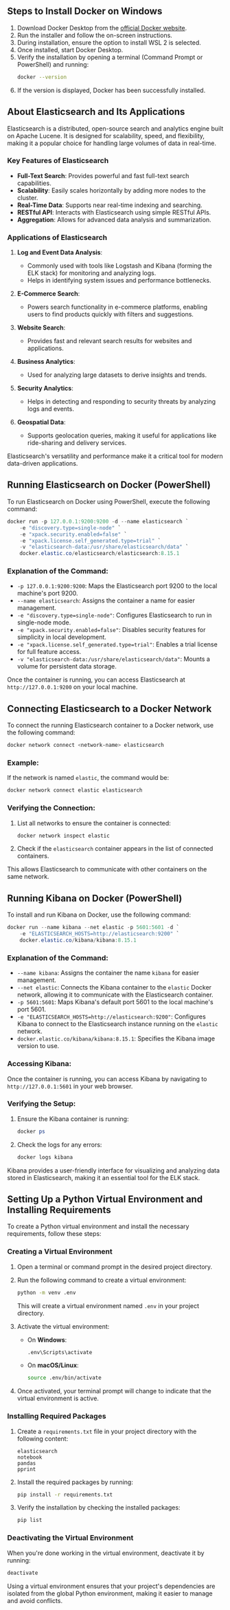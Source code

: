 ## Steps to Install Docker on Windows

1. Download Docker Desktop from the [official Docker website](https://www.docker.com/products/docker-desktop).
2. Run the installer and follow the on-screen instructions.
3. During installation, ensure the option to install WSL 2 is selected.
4. Once installed, start Docker Desktop.
5. Verify the installation by opening a terminal (Command Prompt or PowerShell) and running:
   ```bash
   docker --version
6. If the version is displayed, Docker has been successfully installed.


## About Elasticsearch and Its Applications

Elasticsearch is a distributed, open-source search and analytics engine built on Apache Lucene. It is designed for scalability, speed, and flexibility, making it a popular choice for handling large volumes of data in real-time.

### Key Features of Elasticsearch
- **Full-Text Search**: Provides powerful and fast full-text search capabilities.
- **Scalability**: Easily scales horizontally by adding more nodes to the cluster.
- **Real-Time Data**: Supports near real-time indexing and searching.
- **RESTful API**: Interacts with Elasticsearch using simple RESTful APIs.
- **Aggregation**: Allows for advanced data analysis and summarization.

### Applications of Elasticsearch
1. **Log and Event Data Analysis**:
    - Commonly used with tools like Logstash and Kibana (forming the ELK stack) for monitoring and analyzing logs.
    - Helps in identifying system issues and performance bottlenecks.

2. **E-Commerce Search**:
    - Powers search functionality in e-commerce platforms, enabling users to find products quickly with filters and suggestions.

3. **Website Search**:
    - Provides fast and relevant search results for websites and applications.

4. **Business Analytics**:
    - Used for analyzing large datasets to derive insights and trends.

5. **Security Analytics**:
    - Helps in detecting and responding to security threats by analyzing logs and events.

6. **Geospatial Data**:
    - Supports geolocation queries, making it useful for applications like ride-sharing and delivery services.

Elasticsearch's versatility and performance make it a critical tool for modern data-driven applications.

## Running Elasticsearch on Docker (PowerShell)

To run Elasticsearch on Docker using PowerShell, execute the following command:

```powershell
docker run -p 127.0.0.1:9200:9200 -d --name elasticsearch `
    -e "discovery.type=single-node" `
    -e "xpack.security.enabled=false" `
    -e "xpack.license.self_generated.type=trial" `
    -v "elasticsearch-data:/usr/share/elasticsearch/data" `
    docker.elastic.co/elasticsearch/elasticsearch:8.15.1
```

### Explanation of the Command:
- `-p 127.0.0.1:9200:9200`: Maps the Elasticsearch port 9200 to the local machine's port 9200.
- `--name elasticsearch`: Assigns the container a name for easier management.
- `-e "discovery.type=single-node"`: Configures Elasticsearch to run in single-node mode.
- `-e "xpack.security.enabled=false"`: Disables security features for simplicity in local development.
- `-e "xpack.license.self_generated.type=trial"`: Enables a trial license for full feature access.
- `-v "elasticsearch-data:/usr/share/elasticsearch/data"`: Mounts a volume for persistent data storage.

Once the container is running, you can access Elasticsearch at `http://127.0.0.1:9200` on your local machine.

## Connecting Elasticsearch to a Docker Network

To connect the running Elasticsearch container to a Docker network, use the following command:

```powershell
docker network connect <network-name> elasticsearch
```

### Example:
If the network is named `elastic`, the command would be:

```powershell
docker network connect elastic elasticsearch
```

### Verifying the Connection:
1. List all networks to ensure the container is connected:
    ```powershell
    docker network inspect elastic
    ```
2. Check if the `elasticsearch` container appears in the list of connected containers.

This allows Elasticsearch to communicate with other containers on the same network.

## Running Kibana on Docker (PowerShell)

To install and run Kibana on Docker, use the following command:

```powershell
docker run --name kibana --net elastic -p 5601:5601 -d `
    -e "ELASTICSEARCH_HOSTS=http://elasticsearch:9200" `
    docker.elastic.co/kibana/kibana:8.15.1
```

### Explanation of the Command:
- `--name kibana`: Assigns the container the name `kibana` for easier management.
- `--net elastic`: Connects the Kibana container to the `elastic` Docker network, allowing it to communicate with the Elasticsearch container.
- `-p 5601:5601`: Maps Kibana's default port 5601 to the local machine's port 5601.
- `-e "ELASTICSEARCH_HOSTS=http://elasticsearch:9200"`: Configures Kibana to connect to the Elasticsearch instance running on the `elastic` network.
- `docker.elastic.co/kibana/kibana:8.15.1`: Specifies the Kibana image version to use.

### Accessing Kibana:
Once the container is running, you can access Kibana by navigating to `http://127.0.0.1:5601` in your web browser.

### Verifying the Setup:
1. Ensure the Kibana container is running:
     ```powershell
     docker ps
     ```
2. Check the logs for any errors:
     ```powershell
     docker logs kibana
     ```

Kibana provides a user-friendly interface for visualizing and analyzing data stored in Elasticsearch, making it an essential tool for the ELK stack.

## Setting Up a Python Virtual Environment and Installing Requirements

To create a Python virtual environment and install the necessary requirements, follow these steps:

### Creating a Virtual Environment

1. Open a terminal or command prompt in the desired project directory.
2. Run the following command to create a virtual environment:
    ```bash
    python -m venv .env
    ```
    This will create a virtual environment named `.env` in your project directory.

3. Activate the virtual environment:
    - On **Windows**:
      ```bash
      .env\Scripts\activate
      ```
    - On **macOS/Linux**:
      ```bash
      source .env/bin/activate
      ```

4. Once activated, your terminal prompt will change to indicate that the virtual environment is active.

### Installing Required Packages

1. Create a `requirements.txt` file in your project directory with the following content:
    ```
    elasticsearch
    notebook
    pandas
    pprint
    ```

2. Install the required packages by running:
    ```bash
    pip install -r requirements.txt
    ```

3. Verify the installation by checking the installed packages:
    ```bash
    pip list
    ```

### Deactivating the Virtual Environment

When you're done working in the virtual environment, deactivate it by running:
```bash
deactivate
```

Using a virtual environment ensures that your project's dependencies are isolated from the global Python environment, making it easier to manage and avoid conflicts.